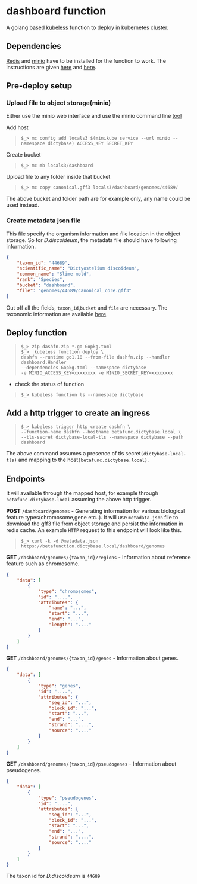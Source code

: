 # dashboard function
A golang based [kubeless](https://kubeless.io) function to deploy in kubernetes cluster.

## Dependencies
[Redis](https://redis.io) and [minio](https://minio.io) have to be installed
for the function to work. The instructions are given
[here](https://github.com/dictyBase/Migration/blob/master/deploy.md#redis) and
[here](https://github.com/dictyBase/Migration/blob/master/deploy.md#object-storages3-compatible).

## Pre-deploy setup
### Upload file to object storage(minio)
Either use the minio web interface and use the minio command line
[tool](https://docs.minio.io/docs/minio-client-quickstart-guide.html)

Add host   
> `$_> mc config add locals3 $(minikube service --url minio --namespace dictybase) ACCESS_KEY SECRET_KEY`

Create bucket   
> `$_> mc mb locals3/dashboard`

Upload file to any folder inside that bucket   
> `$_> mc copy canonical.gff3 locals3/dashboard/genomes/44689/`

The above bucket and folder path are for example only, any name could be used instead.

### Create metadata json file
This file specify the organism information and file location in the object storage.
So for *D.discoideum*, the metadata file should have following information.
```json
{
    "taxon_id": "44689",
    "scientific_name": "Dictyostelium discoideum",
    "common_name": "Slime mold",
    "rank": "Species",
    "bucket": "dashboard",
    "file": "genomes/44689/canonical_core.gff3"
}
```
Out off all the fields, `taxon_id`,`bucket` and `file` are necessary. The
taxonomic information are available
[here](https://www.uniprot.org/taxonomy/44689).

## Deploy function
> `$_> zip dashfn.zip *.go Gopkg.toml`   
> `$_>  kubeless function deploy \`   
> `dashfn --runtime go1.10 --from-file dashfn.zip --handler dashboard.Handler`   
> `--dependencies Gopkg.toml --namespace dictybase`   
> `-e MINIO_ACCESS_KEY=xxxxxxxx -e MINIO_SECRET_KEY=xxxxxxxx`

* check the status of function
> `$_> kubeless function ls --namespace dictybase`

## Add a http trigger to create an ingress
> `$_> kubeless trigger http create dashfn \`   
> `--function-name dashfn --hostname betafunc.dictybase.local \`   
> `--tls-secret dictybase-local-tls --namespace dictybase --path dashboard`

The above command assumes a presence of tls secret`(dictybase-local-tls)` and mapping
to the host`(betafunc.dictybase.local)`.

## Endpoints
It will available through the mapped host, for example through
`betafunc.dictybase.local` assuming the above http trigger.

__POST__ `/dashboard/genomes` - Generating information for various biological
feature types(chromosome,gene etc..). It will use `metadata.json` file to
download the gff3 file from object storage and persist the information in redis
cache. An example `HTTP` request to this endpoint will look like this.
> `$_> curl -k -d @metadata.json https://betafunction.dictybase.local/dashboard/genomes`

__GET__ `/dashboard/genomes/{taxon_id}/regions` - Information about reference feature such as chromosome.
```json
{
    "data": [
        {
            "type": "chromosomes",
            "id": "....",
            "attributes": {
                "name": "...",
                "start": "...",
                "end": "...",
                "length": "...."
            }
        }
    ]
}
```

__GET__ `/dashboard/genomes/{taxon_id}/genes` - Information about genes.
```json
{
    "data": [
        {
            "type": "genes",
            "id": "....",
            "attributes": {
                "seq_id": "...",
                "block_id": "...",
                "start": "...",
                "end": "...",
                "strand": "....",
                "source": "...."
            }
        }
    ]
}
```

__GET__ `/dashboard/genomes/{taxon_id}/pseudogenes` - Information about pseudogenes.
```json
{
    "data": [
        {
            "type": "pseudogenes",
            "id": "....",
            "attributes": {
                "seq_id": "...",
                "block_id": "...",
                "start": "...",
                "end": "...",
                "strand": "....",
                "source": "...."
            }
        }
    ]
}
```
The taxon id for *D.discoideum* is `44689`


